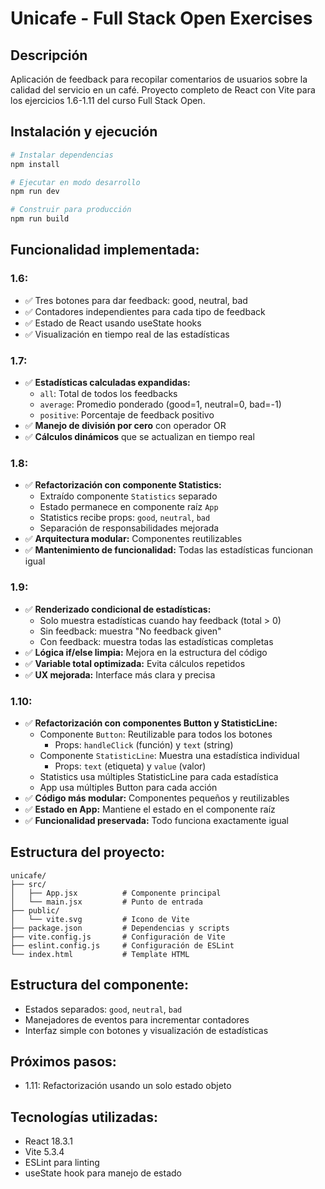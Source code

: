 # Unicafe - Full Stack Open Exercises

## Descripción
Aplicación de feedback para recopilar comentarios de usuarios sobre la calidad del servicio en un café.
Proyecto completo de React con Vite para los ejercicios 1.6-1.11 del curso Full Stack Open.

## Instalación y ejecución

```bash
# Instalar dependencias
npm install

# Ejecutar en modo desarrollo
npm run dev

# Construir para producción
npm run build
```

## Funcionalidad implementada:

### 1.6:
- ✅ Tres botones para dar feedback: good, neutral, bad
- ✅ Contadores independientes para cada tipo de feedback
- ✅ Estado de React usando useState hooks
- ✅ Visualización en tiempo real de las estadísticas

### 1.7:
- ✅ **Estadísticas calculadas expandidas:**
  - `all`: Total de todos los feedbacks
  - `average`: Promedio ponderado (good=1, neutral=0, bad=-1)
  - `positive`: Porcentaje de feedback positivo
- ✅ **Manejo de división por cero** con operador OR
- ✅ **Cálculos dinámicos** que se actualizan en tiempo real

### 1.8:
- ✅ **Refactorización con componente Statistics:**
  - Extraído componente `Statistics` separado
  - Estado permanece en componente raíz `App`
  - Statistics recibe props: `good`, `neutral`, `bad`
  - Separación de responsabilidades mejorada
- ✅ **Arquitectura modular:** Componentes reutilizables
- ✅ **Mantenimiento de funcionalidad:** Todas las estadísticas funcionan igual

### 1.9:
- ✅ **Renderizado condicional de estadísticas:**
  - Solo muestra estadísticas cuando hay feedback (total > 0)
  - Sin feedback: muestra "No feedback given"
  - Con feedback: muestra todas las estadísticas completas
- ✅ **Lógica if/else limpia:** Mejora en la estructura del código
- ✅ **Variable total optimizada:** Evita cálculos repetidos
- ✅ **UX mejorada:** Interface más clara y precisa

### 1.10:
- ✅ **Refactorización con componentes Button y StatisticLine:**
  - Componente `Button`: Reutilizable para todos los botones
    * Props: `handleClick` (función) y `text` (string)
  - Componente `StatisticLine`: Muestra una estadística individual
    * Props: `text` (etiqueta) y `value` (valor)
  - Statistics usa múltiples StatisticLine para cada estadística
  - App usa múltiples Button para cada acción
- ✅ **Código más modular:** Componentes pequeños y reutilizables
- ✅ **Estado en App:** Mantiene el estado en el componente raíz
- ✅ **Funcionalidad preservada:** Todo funciona exactamente igual

## Estructura del proyecto:
```
unicafe/
├── src/
│   ├── App.jsx          # Componente principal
│   └── main.jsx         # Punto de entrada
├── public/
│   └── vite.svg         # Icono de Vite
├── package.json         # Dependencias y scripts
├── vite.config.js       # Configuración de Vite
├── eslint.config.js     # Configuración de ESLint
└── index.html           # Template HTML
```

## Estructura del componente:
- Estados separados: `good`, `neutral`, `bad`
- Manejadores de eventos para incrementar contadores
- Interfaz simple con botones y visualización de estadísticas

## Próximos pasos:
- 1.11: Refactorización usando un solo estado objeto

## Tecnologías utilizadas:
- React 18.3.1
- Vite 5.3.4
- ESLint para linting
- useState hook para manejo de estado
